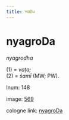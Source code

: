```yaml
---
title: न्यग्रोध
---
```


# nyagroDa

<i>nyagrodha</i>  <div n="P" />(1) = <i>vaṭa;</i> <div n="P" />(2) = <i>śamī</i> (MW; PW).

lnum: 148

image: [569](https://www.sanskrit-lexicon.uni-koeln.de/scans/csl-apidev/servepdf.php?dict=snp&page=569)

cologne link: [nyagroDa](https://sanskrit-lexicon.uni-koeln.de/scans/csl-apidev/getword.php?dict=snp&key=nyagroDa)

